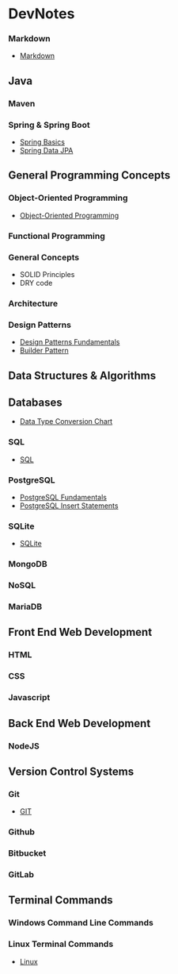 # **DevNotes**

### **Markdown**  

- [Markdown](./topics/markdown.md)  

## **Java**  

### **Maven**  

### Spring & Spring Boot  

- [Spring Basics](./topics/spring/spring_basics.md)
- [Spring Data JPA](./topics/spring/springdatajpa.md)  

## **General Programming Concepts**  

### **Object-Oriented Programming**  

- [Object-Oriented Programming](./topics/oop.md)  

### **Functional Programming**  

### **General Concepts**  
- SOLID Principles
- DRY code

### **Architecture**  

### **Design Patterns**  

- [Design Patterns Fundamentals](.topics/design_patterns/design_patterns.md)
- [Builder Pattern](.topics/design_patterns/builder.md)

## **Data Structures & Algorithms**  

## **Databases**  

- [Data Type Conversion Chart](./topics/databases/db_data_types.md)

### **SQL**  
- [SQL](./topics/databases/sql/sql.md)  

### **PostgreSQL**  

- [PostgreSQL Fundamentals](./topics/databases/postgresql/postgresql.md)
- [PostgreSQL Insert Statements](./topics/databases/postgresql/postgresql.md)

### **SQLite**  

- [SQLite](./topics/databases/sqlite/sqlite.md)

### **MongoDB**  

### **NoSQL**

### **MariaDB**

## **Front End Web Development**  

### **HTML**  
  
### **CSS**  
    
### **Javascript**  
    
## **Back End Web Development**  

### **NodeJS**  

## **Version Control Systems**  

### Git  

- [GIT](./topics/git.md)  

### Github  
  
### Bitbucket  
  
### GitLab  

## **Terminal Commands**  

### **Windows Command Line Commands**  

### **Linux Terminal Commands**  

- [Linux](./topics/commands-linux.md)